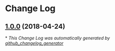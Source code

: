 # Change Log

## [1.0.0](https://github.com/gordonbanderson/Payment-Tools/tree/1.0.0) (2018-04-24)


\* *This Change Log was automatically generated by [github_changelog_generator](https://github.com/skywinder/Github-Changelog-Generator)*